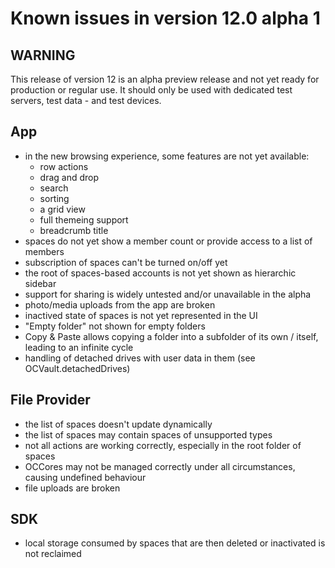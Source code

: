 #  Known issues in version 12.0 alpha 1

## WARNING

This release of version 12 is an alpha preview release and not yet ready for production or regular use.
It should only be used with dedicated test servers, test data - and test devices.

## App
- in the new browsing experience, some features are not yet available:
	- row actions
	- drag and drop
	- search
	- sorting
	- a grid view
	- full themeing support
	- breadcrumb title
- spaces do not yet show a member count or provide access to a list of members
- subscription of spaces can't be turned on/off yet
- the root of spaces-based accounts is not yet shown as hierarchic sidebar
- support for sharing is widely untested and/or unavailable in the alpha
- photo/media uploads from the app are broken
- inactived state of spaces is not yet represented in the UI
- "Empty folder" not shown for empty folders
- Copy & Paste allows copying a folder into a subfolder of its own / itself, leading to an infinite cycle
- handling of detached drives with user data in them (see OCVault.detachedDrives)

## File Provider
- the list of spaces doesn't update dynamically
- the list of spaces may contain spaces of unsupported types
- not all actions are working correctly, especially in the root folder of spaces
- OCCores may not be managed correctly under all circumstances, causing undefined behaviour
- file uploads are broken

## SDK
- local storage consumed by spaces that are then deleted or inactivated is not reclaimed
